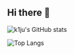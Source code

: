 ## Hi there 👋

<!--
**k1ju/k1ju** is a ✨ _special_ ✨ repository because its `README.md` (this file) appears on your GitHub profile.

Here are some ideas to get you started:

- 🔭 I’m currently working on ...
- 🌱 I’m currently learning ...
- 👯 I’m looking to collaborate on ...
- 🤔 I’m looking for help with ...
- 💬 Ask me about ...
- 📫 How to reach me: ...
- 😄 Pronouns: ...
- ⚡ Fun fact: ...
-->




![k1ju's GitHub stats](https://github-readme-stats.vercel.app/api?username=k1ju&show_icons=true&theme=radical)

![Top Langs](https://github-readme-stats.vercel.app/api/top-langs/?username=k1ju&layout=compact)





